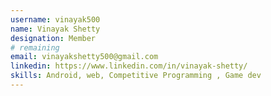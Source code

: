 ```yaml
---
username: vinayak500
name: Vinayak Shetty
designation: Member
# remaining
email: vinayakshetty500@gmail.com
linkedin: https://www.linkedin.com/in/vinayak-shetty/
skills: Android, web, Competitive Programming , Game dev
---
```


